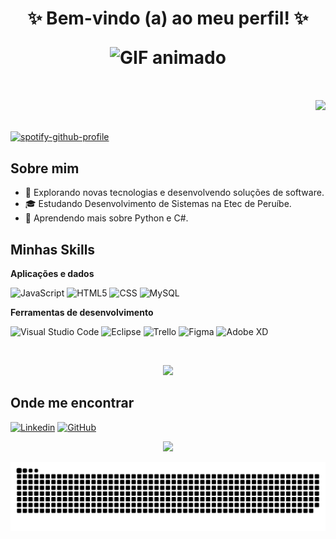 <h1 align="center">✨ Bem-vindo (a) ao meu perfil! ✨<p align="center">
  <img src="https://media1.giphy.com/media/FeVg8ViEczcxG/200.webp?cid=790b7611k28mw9xfkknsi5mhdt60nrkq109mp7r2yd36bycy&ep=v1_gifs_search&rid=200.webp&ct=g" width="50px" alt="GIF animado"/>
</p>
</h1>

<h1 align="right"><p align="right">
<img align="center" src="https://i.gifer.com/66ak.gif" width="400px"/>
</p>
</h1>

[![spotify-github-profile](https://spotify-github-profile.kittinanx.com/api/view?uid=31qd7t3n3pko2nu272rtnsswcd3a&cover_image=true&theme=default&show_offline=true&background_color=121212&interchange=false)](https://spotify-github-profile.kittinanx.com/api/view?uid=31qd7t3n3pko2nu272rtnsswcd3a&redirect=true)


## Sobre mim

- 🤔 Explorando novas tecnologias e desenvolvendo soluções de software.
- 🎓 Estudando Desenvolvimento de Sistemas na Etec de Peruíbe.
- 🌱 Aprendendo mais sobre Python e C#.

## Minhas Skills

**Aplicações e dados**



![JavaScript](https://img.shields.io/badge/-JavaScript-333333?style=flat&logo=javascript)
![HTML5](https://img.shields.io/badge/-HTML5-333333?style=flat&logo=HTML5)
![CSS](https://img.shields.io/badge/-CSS-333333?style=flat&logo=CSS3&logoColor=1572B6)
![MySQL](https://img.shields.io/badge/-MySQL-333333?style=flat&logo=mysql)


**Ferramentas de desenvolvimento**

![Visual Studio Code](https://img.shields.io/badge/-Visual%20Studio%20Code-333333?style=flat&logo=visual-studio-code&logoColor=007ACC)
![Eclipse](https://img.shields.io/badge/-Eclipse-333333?style=flat&logo=eclipse-ide&logoColor=2C2255)
![Trello](https://img.shields.io/badge/-Trello-333333?style=flat&logo=trello&logoColor=007ACC)
![Figma](https://img.shields.io/badge/-Figma-333333?style=flat&logo=figma&logoColor=007ACC)
![Adobe XD](https://img.shields.io/badge/-Adobe%20XD-333333?style=flat&logo=adobe-xd&logoColor=007ACC)

<br/>

<p align="center">
  
  <img src="https://github-readme-stats.vercel.app/api?username=animes-web&theme=vue-dark&show_icons=true&hide_border=true&count_private=true)"/>
</p>


## Onde me encontrar

[![Linkedin](https://img.shields.io/badge/-WenvelKaique-blue?style=flat-square&logo=Linkedin&logoColor=white&link=https://www.linkedin.com/in/wenvel-kaique-989230310/)](https://www.linkedin.com/in/wenvel-kaique-989230310/)
[![GitHub](https://img.shields.io/github/followers/iuricode?label=follow&style=social)](https://github.com/animes-web)

<p align="center">
  <img src="https://github.com/animes-web/Animes-web/blob/main/loading.gif" width="200px">
</p>


<p align="center">
  <img src="https://github.com/Platane/snk/raw/output/github-contribution-grid-snake.svg" />
</p>


